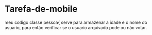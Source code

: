 # Tarefa-de-mobile
meu codigo classe pessoa{
serve para armazenar a idade e o nome do usuario, para então verificar
se o usuario arquivado pode ou não votar.
